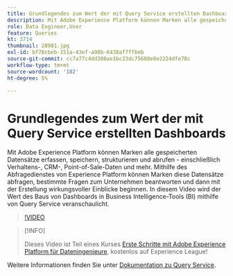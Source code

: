 ```yaml
---
title: Grundlegendes zum Wert der mit Query Service erstellten Dashboards
description: Mit Adobe Experience Platform können Marken alle gespeicherten Datensätze und Medien erfassen, speichern, strukturieren und abrufen, einschließlich Verhaltens-, CRM-, Point-of-Sale-Daten und mehr. Mithilfe des Abfragedienstes von Experience Platform können Marken diese Datensätze abfragen, bestimmte Fragen zum Unternehmen beantworten und dann mit der Erstellung wirkungsvoller Einblicke beginnen. In diesem Video wird der Wert des Baus von Dashboards in Business Intelligence-Tools (BI) mithilfe von Query Service veranschaulicht.
role: Data Engineer,User
feature: Queries
kt: 3714
thumbnail: 28981.jpg
exl-id: bf78cbeb-151a-43ef-a90b-6438af7ffbeb
source-git-commit: cc7a77c4dd380ae1bc23dc75608e8e2224dfe78c
workflow-type: tm+mt
source-wordcount: '182'
ht-degree: 5%

---
```


# Grundlegendes zum Wert der mit Query Service erstellten Dashboards

Mit Adobe Experience Platform können Marken alle gespeicherten Datensätze erfassen, speichern, strukturieren und abrufen - einschließlich Verhaltens-, CRM-, Point-of-Sale-Daten und mehr. Mithilfe des Abfragedienstes von Experience Platform können Marken diese Datensätze abfragen, bestimmte Fragen zum Unternehmen beantworten und dann mit der Erstellung wirkungsvoller Einblicke beginnen. In diesem Video wird der Wert des Baus von Dashboards in Business Intelligence-Tools (BI) mithilfe von Query Service veranschaulicht.

>[!VIDEO](https://video.tv.adobe.com/v/28981?quality=12&learn=on)

>[!INFO]
>
> Dieses Video ist Teil eines Kurses [Erste Schritte mit Adobe Experience Platform für Dateningenieure](https://experienceleague.adobe.com/?recommended=ExperiencePlatform-D-1-2020.2), kostenlos auf Experience League!

Weitere Informationen finden Sie unter [Dokumentation zu Query Service](https://experienceleague.adobe.com/docs/experience-platform/query/home.html?lang=de).

